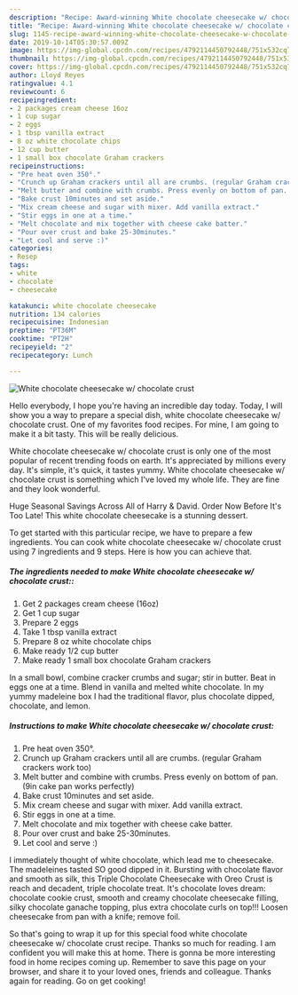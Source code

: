 ```yaml
---
description: "Recipe: Award-winning White chocolate cheesecake w/ chocolate crust"
title: "Recipe: Award-winning White chocolate cheesecake w/ chocolate crust"
slug: 1145-recipe-award-winning-white-chocolate-cheesecake-w-chocolate-crust
date: 2019-10-14T05:30:57.009Z
image: https://img-global.cpcdn.com/recipes/4792114450792448/751x532cq70/white-chocolate-cheesecake-w-chocolate-crust-recipe-main-photo.jpg
thumbnail: https://img-global.cpcdn.com/recipes/4792114450792448/751x532cq70/white-chocolate-cheesecake-w-chocolate-crust-recipe-main-photo.jpg
cover: https://img-global.cpcdn.com/recipes/4792114450792448/751x532cq70/white-chocolate-cheesecake-w-chocolate-crust-recipe-main-photo.jpg
author: Lloyd Reyes
ratingvalue: 4.1
reviewcount: 6
recipeingredient:
- 2 packages cream cheese 16oz
- 1 cup sugar
- 2 eggs
- 1 tbsp vanilla extract
- 8 oz white chocolate chips
- 12 cup butter
- 1 small box chocolate Graham crackers
recipeinstructions:
- "Pre heat oven 350°."
- "Crunch up Graham crackers until all are crumbs. (regular Graham crackers work too)"
- "Melt butter and combine with crumbs. Press evenly on bottom of pan. (9in cake pan works perfectly)"
- "Bake crust 10minutes and set aside."
- "Mix cream cheese and sugar with mixer. Add vanilla extract."
- "Stir eggs in one at a time."
- "Melt chocolate and mix together with cheese cake batter."
- "Pour over crust and bake 25-30minutes."
- "Let cool and serve :)"
categories:
- Resep
tags:
- white
- chocolate
- cheesecake

katakunci: white chocolate cheesecake
nutrition: 134 calories
recipecuisine: Indonesian
preptime: "PT36M"
cooktime: "PT2H"
recipeyield: "2"
recipecategory: Lunch

---
```



![White chocolate cheesecake w/ chocolate crust](https://img-global.cpcdn.com/recipes/4792114450792448/751x532cq70/white-chocolate-cheesecake-w-chocolate-crust-recipe-main-photo.jpg)

Hello everybody, I hope you're having an incredible day today. Today, I will show you a way to prepare a special dish, white chocolate cheesecake w/ chocolate crust. One of my favorites food recipes. For mine, I am going to make it a bit tasty. This will be really delicious.

White chocolate cheesecake w/ chocolate crust is only one of the most popular of recent trending foods on earth. It's appreciated by millions every day. It's simple, it's quick, it tastes yummy. White chocolate cheesecake w/ chocolate crust is something which I've loved my whole life. They are fine and they look wonderful.

Huge Seasonal Savings Across All of Harry &amp; David. Order Now Before It&#39;s Too Late! This white chocolate cheesecake is a stunning dessert.


To get started with this particular recipe, we have to prepare a few ingredients. You can cook white chocolate cheesecake w/ chocolate crust using 7 ingredients and 9 steps. Here is how you can achieve that.

##### The ingredients needed to make White chocolate cheesecake w/ chocolate crust::

1. Get 2 packages cream cheese (16oz)
1. Get 1 cup sugar
1. Prepare 2 eggs
1. Take 1 tbsp vanilla extract
1. Prepare 8 oz white chocolate chips
1. Make ready 1/2 cup butter
1. Make ready 1 small box chocolate Graham crackers


In a small bowl, combine cracker crumbs and sugar; stir in butter. Beat in eggs one at a time. Blend in vanilla and melted white chocolate. In my yummy madeleine box I had the traditional flavor, plus chocolate dipped, chocolate, and lemon. 

##### Instructions to make White chocolate cheesecake w/ chocolate crust:

1. Pre heat oven 350°.
1. Crunch up Graham crackers until all are crumbs. (regular Graham crackers work too)
1. Melt butter and combine with crumbs. Press evenly on bottom of pan. (9in cake pan works perfectly)
1. Bake crust 10minutes and set aside.
1. Mix cream cheese and sugar with mixer. Add vanilla extract.
1. Stir eggs in one at a time.
1. Melt chocolate and mix together with cheese cake batter.
1. Pour over crust and bake 25-30minutes.
1. Let cool and serve :)


I immediately thought of white chocolate, which lead me to cheesecake. The madeleines tasted SO good dipped in it. Bursting with chocolate flavor and smooth as silk, this Triple Chocolate Cheesecake with Oreo Crust is reach and decadent, triple chocolate treat. It&#39;s chocolate loves dream: chocolate cookie crust, smooth and creamy chocolate cheesecake filling, silky chocolate ganache topping, plus extra chocolate curls on top!!! Loosen cheesecake from pan with a knife; remove foil. 

So that's going to wrap it up for this special food white chocolate cheesecake w/ chocolate crust recipe. Thanks so much for reading. I am confident you will make this at home. There is gonna be more interesting food in home recipes coming up. Remember to save this page on your browser, and share it to your loved ones, friends and colleague. Thanks again for reading. Go on get cooking!
